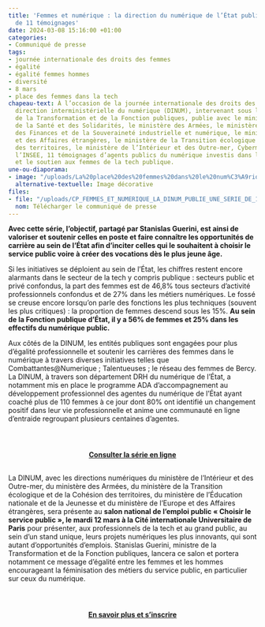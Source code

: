 ```yaml
---
title: 'Femmes et numérique : la direction du numérique de l’État publie une série
  de 11 témoignages'
date: 2024-03-08 15:16:00 +01:00
categories:
- Communiqué de presse
tags:
- journée internationale des droits des femmes
- égalité
- égalité femmes hommes
- diversité
- 8 mars
- place des femmes dans la tech
chapeau-text: À l’occasion de la journée internationale des droits des femmes, la
  direction interministérielle du numérique (DINUM), intervenant sous l’égide du ministère
  de la Transformation et de la Fonction publiques, publie avec le ministère du Travail,
  de la Santé et des Solidarités, le ministère des Armées, le ministère de l’Économie,
  des Finances et de la Souveraineté industrielle et numérique, le ministère de l’Europe
  et des Affaires étrangères, le ministère de la Transition écologique et de la Cohésion
  des territoires, le ministère de l’Intérieur et des Outre-mer, Cybermalveillance.gouv.fr,
  l’INSEE, 11 témoignages d’agents publics du numérique investis dans l’égalité professionnelle
  et le soutien aux femmes de la tech publique.
une-ou-diaporama:
- image: "/uploads/La%20place%20des%20femmes%20dans%20le%20num%C3%A9rique%20public.png"
  alternative-textuelle: Image décorative
files:
- file: "/uploads/CP_FEMMES_ET_NUMERIQUE_LA_DINUM_PUBLIE_UNE_SERIE_DE_11_TEMOIGNAGES.pdf"
  nom: Télécharger le communiqué de presse
---
```


**Avec cette série, l’objectif, partagé par Stanislas Guerini, est ainsi de valoriser et soutenir celles en poste et faire connaître les opportunités de carrière au sein de l’État afin d’inciter celles qui le souhaitent à choisir le service public voire à créer des vocations dès le plus jeune âge.**

Si les initiatives se déploient au sein de l’État, les chiffres restent encore alarmants dans le secteur de la tech y compris publique : secteurs public et privé confondus, la part des femmes est de 46,8% tous secteurs d’activité professionnels confondus et de 27% dans les métiers numériques. Le fossé se creuse encore lorsqu’on parle des fonctions les plus techniques (souvent les plus critiques) : la proportion de femmes descend sous les 15%. **Au sein de la Fonction publique d’État, il y a 56% de femmes et 25% dans les effectifs du numérique public.**

Aux côtés de la DINUM, les entités publiques sont engagées pour plus d’égalité professionnelle et soutenir les carrières des femmes dans le numérique à travers diverses initiatives telles que Combattantes@Numerique ; Talentueuses ; le réseau des femmes de Bercy. La DINUM, à travers son département DRH du numérique de l’État, a notamment mis en place le programme ADA d’accompagnement au développement professionnel des agentes du numérique de l’État ayant coaché plus de 110 femmes à ce jour dont 80% ont identifié un changement positif dans leur vie professionnelle et anime une communauté en ligne d’entraide regroupant plusieurs centaines d’agentes.


<div align="center" style="margin-bottom: 30px; margin-top: 4em;"><a href="https://www.numerique.gouv.fr/actualites/femmes-et-numerique-11-temoignages-pour-valoriser-soutenir-et-accelerer-les-parcours-des-femmes-au-sein-du-numerique-de-letat/" class="button" title="Consulter la série en ligne - Lien externe"><b>Consulter la série en ligne</b></a></div>

La DINUM, avec les directions numériques du ministère de l’Intérieur et des Outre-mer, du ministère des Armées, du ministère de la Transition écologique et de la Cohésion des territoires, du ministère de l’Éducation nationale et de la Jeunesse et du ministère de l’Europe et des Affaires étrangères, sera présente au **salon national de l’emploi public « Choisir le service public », le mardi 12 mars à la Cité internationale Universitaire de Paris** pour présenter, aux professionnels de la tech et au grand public, au sein d’un stand unique, leurs projets numériques les plus innovants, qui sont autant d’opportunités d’emplois. Stanislas Guerini, ministre de la Transformation et de la Fonction publiques, lancera ce salon et portera notamment ce message d’égalité entre les femmes et les hommes encourageant la féminisation des métiers du service public, en particulier sur ceux du numérique.

<div align="center" style="margin-bottom: 30px; margin-top: 4em;"><a href="https://www.numerique.gouv.fr/agenda/la-dinum-au-salon-national-de-lemploi/" class="button" title="En savoir plus et s’inscrire - Lien externe"><b>En savoir plus et s’inscrire</b></a></div>
